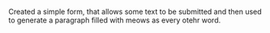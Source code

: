 Created a simple form, that allows some text to be submitted and then used to generate a paragraph filled with meows as every otehr word. 

